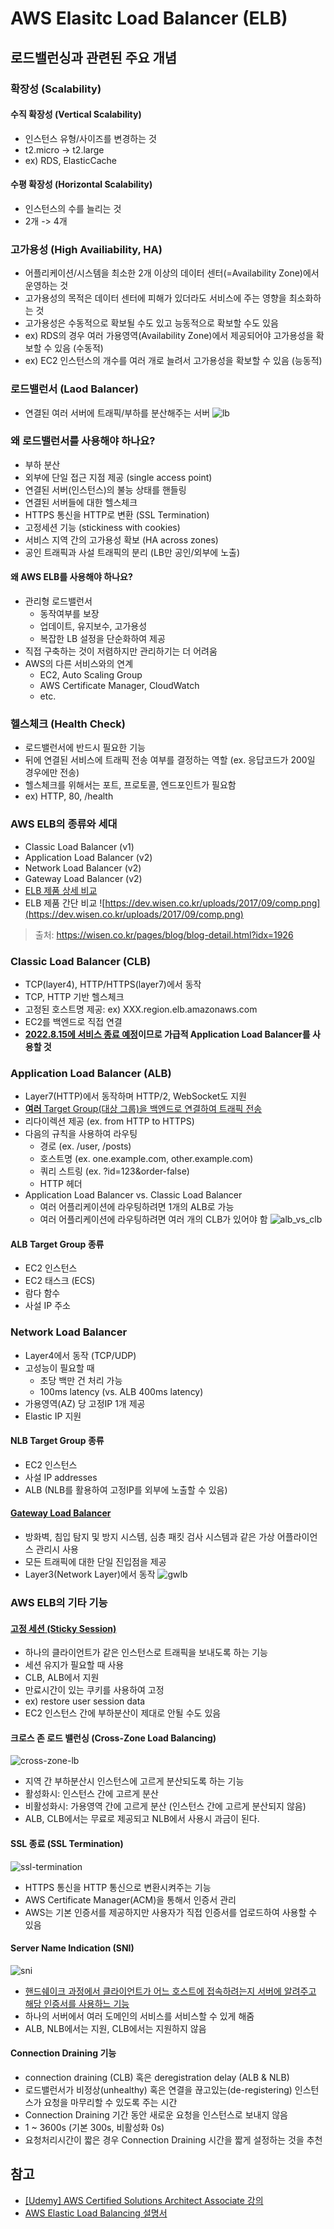 # AWS Elasitc Load Balancer (ELB)

## 로드밸런싱과 관련된 주요 개념
### 확장성 (Scalability)
#### 수직 확장성 (Vertical Scalability)
- 인스턴스 유형/사이즈를 변경하는 것
- t2.micro -> t2.large
- ex) RDS, ElasticCache
#### 수평 확장성 (Horizontal Scalability)
- 인스턴스의 수를 늘리는 것
- 2개 -> 4개

### 고가용성 (High Availiability, HA)
- 어플리케이션/시스템을 최소한 2개 이상의 데이터 센터(=Availability Zone)에서 운영하는 것
- 고가용성의 목적은 데이터 센터에 피해가 있더라도 서비스에 주는 영향을 최소화하는 것 
- 고가용성은 수동적으로 확보될 수도 있고 능동적으로 확보할 수도 있음
- ex) RDS의 경우 여러 가용영역(Availability Zone)에서 제공되어야 고가용성을 확보할 수 있음 (수동적)
- ex) EC2 인스턴스의 개수를 여러 개로 늘려서 고가용성을 확보할 수 있음 (능동적) 

### 로드밸런서 (Laod Balancer)
- 연결된 여러 서버에 트래픽/부하를 분산해주는 서버
![lb](https://blog.kakaocdn.net/dn/ZEEoS/btqCOff1Qu5/LNkN2ZbFAR9S2Hctg0nhhk/img.png)

### 왜 로드밸런서를 사용해야 하나요?
- 부하 분산
- 외부에 단일 접근 지점 제공 (single access point)
- 연결된 서버(인스턴스)의 불능 상태를 핸들링
- 연결된 서버들에 대한 헬스체크 
- HTTPS 통신을 HTTP로 변환  (SSL Termination)
- 고정세션 기능 (stickiness with cookies)
- 서비스 지역 간의 고가용성 확보 (HA across zones)
- 공인 트래픽과 사설 트래픽의 분리 (LB만 공인/외부에 노출)

#### 왜 AWS ELB를 사용해야 하나요?
- 관리형 로드밸런서
  - 동작여부를 보장
  - 업데이트, 유지보수, 고가용성
  - 복잡한 LB 설정을 단순화하여 제공
- 직접 구축하는 것이 저렴하지만 관리하기는 더 어려움
- AWS의 다른 서비스와의 연계
  - EC2, Auto Scaling Group
  - AWS Certificate Manager, CloudWatch
  - etc.

### 헬스체크 (Health Check)
- 로드밸런서에 반드시 필요한 기능
- 뒤에 연결된 서비스에 트래픽 전송 여부를 결정하는 역할 (ex. 응답코드가 200일 경우에만 전송)
- 헬스체크를 위해서는 포트, 프로토콜, 엔드포인트가 필요함
- ex) HTTP, 80, /health

### AWS ELB의 종류와 세대
- Classic Load Balancer (v1)
- Application Load Balancer (v2)
- Network Load Balancer (v2)
- Gateway Load Balancer (v2)
- [ELB 제품 상세 비교](https://aws.amazon.com/ko/elasticloadbalancing/features/#Product_comparisons)
- ELB 제품 간단 비교
  ![https://dev.wisen.co.kr/uploads/2017/09/comp.png](https://dev.wisen.co.kr/uploads/2017/09/comp.png)
> 출처: https://wisen.co.kr/pages/blog/blog-detail.html?idx=1926

### Classic Load Balancer (CLB)
- TCP(layer4), HTTP/HTTPS(layer7)에서 동작
- TCP, HTTP 기반 헬스체크
- 고정된 호스트명 제공: ex) XXX.region.elb.amazonaws.com
- EC2를 백엔드로 직접 연결
- **[2022.8.15에 서비스 종료 예정](https://aws.amazon.com/ko/blogs/korea/ec2-classic-is-retiring-heres-how-to-prepare/)이므로 가급적 Application Load Balancer를 사용할 것**

### Application Load Balancer (ALB)
- Layer7(HTTP)에서 동작하며 HTTP/2, WebSocket도 지원
- [**여러** Target Group(대상 그룹)을 백엔드로 연결하여 트래픽 전송](https://docs.aws.amazon.com/ko_kr/elasticloadbalancing/latest/application/load-balancer-target-groups.html#target-group-routing-configuration)
- 리다이렉션 제공 (ex. from HTTP to HTTPS)
- 다음의 규칙을 사용하여 라우팅
  - 경로 (ex. /user, /posts)
  - 호스트명 (ex. one.example.com, other.example.com)
  - 쿼리 스트링 (ex. ?id=123&order-false)
  - HTTP 헤더
- Application Load Balancer vs. Classic Load Balancer 
  - 여러 어플리케이션에 라우팅하려면 1개의 ALB로 가능
  - 여러 어플리케이션에 라우팅하려면 여러 개의 CLB가 있어야 함
![alb_vs_clb](https://media.amazonwebservices.com/blog/2016/alb_con_splash_1.png)

#### ALB Target Group 종류
- EC2 인스턴스
- EC2 태스크 (ECS)
- 람다 함수
- 사설 IP 주소

### Network Load Balancer
- Layer4에서 동작 (TCP/UDP)
- 고성능이 필요할 때
  - 초당 백만 건 처리 가능
  - 100ms latency (vs. ALB 400ms latency)
- 가용영역(AZ) 당 고정IP 1개 제공
- Elastic IP 지원

#### NLB Target Group 종류
- EC2 인스턴스
- 사설 IP addresses
- ALB (NLB를 활용하여 고정IP를 외부에 노출할 수 있음)

#### [Gateway Load Balancer](https://aws.amazon.com/ko/blogs/korea/introducing-aws-gateway-load-balancer-easy-deployment-scalability-and-high-availability-for-partner-appliances/)
- 방화벽, 침입 탐지 및 방지 시스템, 심층 패킷 검사 시스템과 같은 가상 어플라이언스 관리시 사용
- 모든 트래픽에 대한 단일 진입점을 제공
- Layer3(Network Layer)에서 동작
![gwlb](https://attachment.freshservice.com/inline/attachment?token=eyJ0eXAiOiJKV1QiLCJhbGciOiJIUzI1NiJ9.eyJpZCI6MTYwMTAzMzQzNDIsImRvbWFpbiI6ImJlc3Bpbmdsb2JhbC1oZWxwZGVzay5mcmVzaHNlcnZpY2UuY29tIiwidHlwZSI6MX0.8UUpJ4pKmtK9modENunvjd3enGEVOE0aji3FWViiZ4c)

### AWS ELB의 기타 기능
#### [고정 세션 (Sticky Session)](https://docs.aws.amazon.com/ko_kr/elasticloadbalancing/latest/application/sticky-sessions.html)
- 하나의 클라이언트가 같은 인스턴스로 트래픽을 보내도록 하는 기능    
- 세션 유지가 필요할 때 사용
- CLB, ALB에서 지원
- 만료시간이 있는 쿠키를 사용하여 고정
- ex) restore user session data
- EC2 인스턴스 간에 부하분산이 제대로 안될 수도 있음 

#### 크로스 존 로드 밸런싱 (Cross-Zone Load Balancing)
![cross-zone-lb](images/cross-zone-lb.png)
- 지역 간 부하분산시 인스턴스에 고르게 분산되도록 하는 기능 
- 활성화시: 인스턴스 간에 고르게 분산
- 비활성화시: 가용영역 간에 고르게 분산 (인스턴스 간에 고르게 분산되지 않음)
- ALB, CLB에서는 무료로 제공되고 NLB에서 사용시 과금이 된다.

#### SSL 종료 (SSL Termination)
![ssl-termination](https://avinetworks.com/wp-content/uploads/2018/12/ssl-termination-diagram.png)
- HTTPS 통신을 HTTP 통신으로 변환시켜주는 기능
- AWS Certificate Manager(ACM)을 통해서 인증서 관리
- AWS는 기본 인증서를 제공하지만 사용자가 직접 인증서를 업로드하여 사용할 수 있음

#### Server Name Indication (SNI)
![sni](images/sni.png)
- [핸드쉐이크 과정에서 클라이언트가 어느 호스트에 접속하려는지 서버에 알려주고 해당 인증서를 사용하느 기능](https://ko.wikipedia.org/wiki/%EC%84%9C%EB%B2%84_%EB%84%A4%EC%9E%84_%EC%9D%B8%EB%94%94%EC%BC%80%EC%9D%B4%EC%85%98)
- 하나의 서버에서 여러 도메인의 서비스를 서비스할 수 있게 해줌
- ALB, NLB에서는 지원, CLB에서는 지원하지 않음

#### Connection Draining 기능
- connection draining (CLB) 혹은 deregistration delay (ALB & NLB)
- 로드밸런서가 비정상(unhealthy) 혹은 연결을 끊고있는(de-registering) 인스턴스가 요청을 마무리할 수 있도록 주는 시간
- Connection Draining 기간 동안 새로운 요청을 인스턴스로 보내지 않음
- 1 ~ 3600s (기본 300s, 비활성화 0s)
- 요청처리시간이 짧은 경우 Connection Draining 시간을 짧게 설정하는 것을 추천

## 참고
- [[Udemy] AWS Certified Solutions Architect Associate 강의](https://www.udemy.com/course/best-aws-certified-solutions-architect-associate/)
- [AWS Elastic Load Balancing 설명서
  ](https://docs.aws.amazon.com/ko_kr/elasticloadbalancing/)